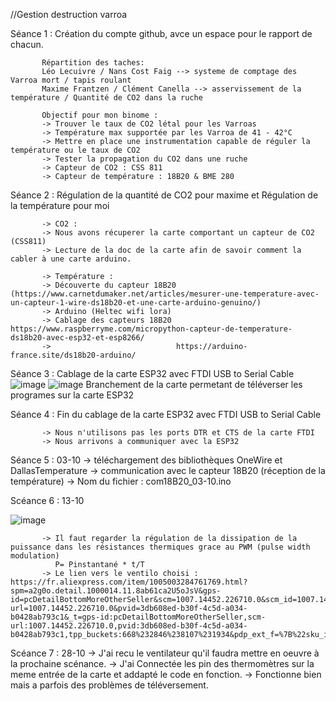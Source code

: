 //Gestion destruction varroa

Séance 1 : Création du compte github, avce un espace pour le rapport de chacun. 

           Répartition des taches: 
           Léo Lecuivre / Nans Cost Faig --> systeme de comptage des Varroa mort / tapis roulant
           Maxime Frantzen / Clément Canella --> asservissement de la température / Quantité de CO2 dans la ruche
           
           Objectif pour mon binome :
           -> Trouver le taux de CO2 létal pour les Varroas
           -> Température max supportée par les Varroa de 41 - 42°C 
           -> Mettre en place une instrumentation capable de réguler la température ou le taux de CO2
           -> Tester la propagation du CO2 dans une ruche
           -> Capteur de CO2 : CSS 811
           -> Capteur de température : 18B20 & BME 280
           
Séance 2 : Régulation de la quantité de CO2 pour maxime et Régulation de la température pour moi
           
           -> CO2 :
           -> Nous avons récuperer la carte comportant un capteur de CO2 (CSS811) 
           -> Lecture de la doc de la carte afin de savoir comment la cabler à une carte arduino. 
           
           -> Température :
           -> Découverte du capteur 18B20 (https://www.carnetdumaker.net/articles/mesurer-une-temperature-avec-un-capteur-1-wire-ds18b20-et-une-carte-arduino-genuino/)
           -> Arduino (Heltec wifi lora) 
           -> Cablage des capteurs 18B20 https://www.raspberryme.com/micropython-capteur-de-temperature-ds18b20-avec-esp32-et-esp8266/
           ->                            https://arduino-france.site/ds18b20-arduino/
           
Séance 3 : Cablage de la carte ESP32 avec FTDI USB to Serial Cable 
![image](https://user-images.githubusercontent.com/112617884/189360778-c8886a6e-c592-4317-80cd-269decfa1934.png)
![image](https://user-images.githubusercontent.com/112617884/189360934-a841aa2a-c13c-46d5-93b7-5d133744d8dc.png)
Branchement de la carte permetant de téléverser les programes sur la carte ESP32
           
Séance 4 : Fin du cablage de la carte ESP32 avec FTDI USB to Serial Cable 

           -> Nous n'utilisons pas les ports DTR et CTS de la carte FTDI
           -> Nous arrivons a communiquer avec la ESP32
       
Séance 5 :  03-10
           -> téléchargement des bibliothèques OneWire et DallasTemperature
           -> communication avec le capteur 18B20 (réception de la température)
           -> Nom du fichier : com18B20_03-10.ino
           
Scéance 6 : 13-10

![image](https://user-images.githubusercontent.com/112617884/195543164-0bad06e8-7334-4703-aa76-3087dcb779f7.png)

           -> Il faut regarder la régulation de la dissipation de la puissance dans les résistances thermiques grace au PWM (pulse width modulation) 
              P= Pinstantané * t/T
           -> Le lien vers le ventilo choisi : https://fr.aliexpress.com/item/1005003284761769.html?spm=a2g0o.detail.1000014.11.8ab61ca2U5oJsV&gps-id=pcDetailBottomMoreOtherSeller&scm=1007.14452.226710.0&scm_id=1007.14452.226710.0&scm-url=1007.14452.226710.0&pvid=3db608ed-b30f-4c5d-a034-b0428ab793c1&_t=gps-id:pcDetailBottomMoreOtherSeller,scm-url:1007.14452.226710.0,pvid:3db608ed-b30f-4c5d-a034-b0428ab793c1,tpp_buckets:668%232846%238107%231934&pdp_ext_f=%7B%22sku_id%22%3A%2212000025019612448%22%2C%22sceneId%22%3A%2230050%22%7D&pdp_npi=2%40dis%21EUR%211.89%211.65%21%21%21%21%21%40211b442116656511210336684e0b5d%2112000025019612448%21rec&ad_pvid=202210130152010484380121356153317682_2

Scéance 7 : 28-10
           -> J'ai recu le ventilateur qu'il faudra mettre en oeuvre à la prochaine scénance. 
           -> J'ai Connectée les pin des thermomètres sur la meme entrée de la carte et addapté le code en fonction. 
           -> Fonctionne bien mais a parfois des problèmes de téléversement. 
          
